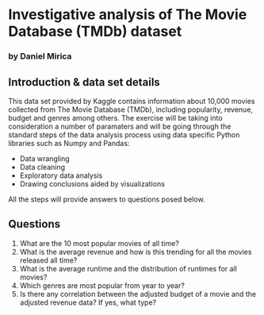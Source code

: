 # Investigative analysis of The Movie Database (TMDb) dataset
### by Daniel Mirica


## Introduction & data set details

This data set provided by Kaggle contains information about 10,000 movies collected from The Movie Database (TMDb), including popularity, revenue, budget and genres among others. The exercise will be taking into consideration a number of paramaters and will be going through the standard steps of the data analysis process using data specific Python libraries such as Numpy and Pandas:

- Data wrangling 
- Data cleaning
- Exploratory data analysis
- Drawing conclusions aided by visualizations

All the steps will provide answers to questions posed below.

## Questions

1. What are the 10 most popular movies of all time?
2. What is the average revenue and how is this trending for all the movies released all time?
3. What is the average runtime and the distribution of runtimes for all movies?
4. Which genres are most popular from year to year?
5. Is there any correlation between the adjusted budget of a movie and the adjusted revenue data? If yes, what type?



